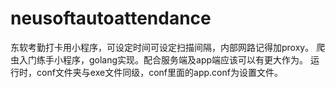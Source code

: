 # neusoftautoattendance
东软考勤打卡用小程序，可设定时间可设定扫描间隔，内部网路记得加proxy。
爬虫入门练手小程序，golang实现。配合服务端及app端应该可以有更大作为。
运行时，conf文件夹与exe文件同级，conf里面的app.conf为设置文件。

